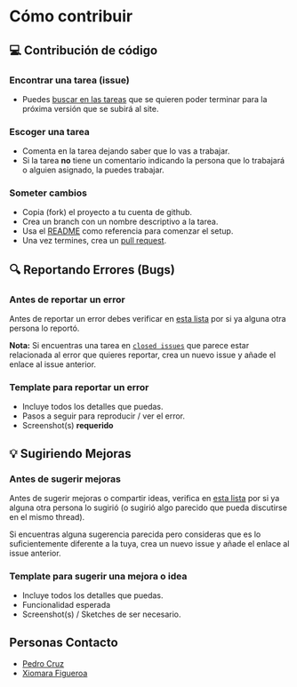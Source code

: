 # Cómo contribuir

## 💻 Contribución de código

### Encontrar una tarea (issue)

* Puedes [buscar en las tareas](https://github.com/Global-Shapers-San-Juan/tuvotonosedeja/milestones) que se quieren poder terminar para la próxima versión que se subirá al site. 
  
### Escoger una tarea
- Comenta en la tarea dejando saber que lo vas a trabajar. 
- Si la tarea **no** tiene un comentario indicando la persona que lo trabajará o alguien asignado, la puedes trabajar.

### Someter cambios
- Copia (fork) el proyecto a tu cuenta de github. 
- Crea un branch con un nombre descriptivo a la tarea.
- Usa el [README](https://github.com/Global-Shapers-San-Juan/tuvotonosedeja/blob/master/README.md) como referencia para comenzar el setup. 
- Una vez termines, crea un [pull request](https://help.github.com/en/articles/creating-a-pull-request).

## 🔍 Reportando Errores (Bugs) 

### Antes de reportar un error

Antes de reportar un error debes verificar en [esta lista](https://github.com/Global-Shapers-San-Juan/tuvotonosedeja/issues?q=is%3Aopen+is%3Aissue+label%3Abug) por si ya alguna otra persona lo reportó. 

**Nota:** Si encuentras una tarea en [`closed issues`](https://github.com/Global-Shapers-San-Juan/tuvotonosedeja/issues?q=is%3Aissue+is%3Aclosed) que parece estar relacionada al error que quieres reportar, crea un nuevo issue y añade el enlace al issue anterior. 

### Template para reportar un error
- Incluye todos los detalles que puedas. 
- Pasos a seguir para reproducir / ver el error. 
- Screenshot(s) **requerido**

## 💡 Sugiriendo Mejoras

### Antes de sugerir mejoras

Antes de sugerir mejoras o compartir ideas, verifica en [esta lista](https://github.com/Global-Shapers-San-Juan/tuvotonosedeja/issues) por si ya alguna otra persona lo sugirió (o sugirió algo parecido que pueda discutirse en el mismo thread). 

Si encuentras alguna sugerencia parecida pero consideras que es lo suficientemente diferente a la tuya, crea un nuevo issue y añade el enlace al issue anterior. 

### Template para sugerir una mejora o idea
- Incluye todos los detalles que puedas.
- Funcionalidad esperada
- Screenshot(s) / Sketches de ser necesario. 

## Personas Contacto
- [Pedro Cruz](https://twitter.com/pmcruz8)
- [Xiomara Figueroa](https://twitter.com/_xiomara7)
